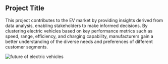 


## Project Title

This project contributes to the EV market by providing insights derived from data analysis, enabling stakeholders to make informed decisions. By clustering electric vehicles based on key performance metrics such as speed, range, efficiency, and charging capability, manufacturers gain a better understanding of the diverse needs and preferences of different customer segments.



![future of electric vehicles](https://github.com/CharulTanwar/Electric-_Vehicle_Market_Classification_Project/assets/166132694/722f604a-0581-472b-9359-7c5c581d5940)




